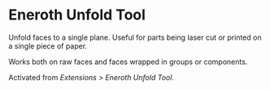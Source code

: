 # Eneroth Unfold Tool

Unfold faces to a single plane.
Useful for parts being laser cut or printed on a single piece of paper.

Works both on raw faces and faces wrapped in groups or components.

Activated from *Extensions > Eneroth Unfold Tool*.
